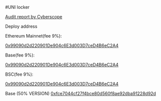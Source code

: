 #UNI locker

[Audit report by Cyberscope](https://github.com/cyberscope-io/audits/blob/main/11-rocket/locker.pdf)

Deploy address

Ethereum Mainnet(fee 9%):

[0x99090d2d220901De904c6E3d003D7ceD4B6eC2A4](https://etherscan.io/address/0x99090d2d220901De904c6E3d003D7ceD4B6eC2A4#code)

Base(fee 9%):

[0x99090d2d220901De904c6E3d003D7ceD4B6eC2A4](https://basescan.org/address/0x99090d2d220901De904c6E3d003D7ceD4B6eC2A4#code)

BSC(fee 9%):

[0x99090d2d220901De904c6E3d003D7ceD4B6eC2A4](https://bscscan.com/address/0x99090d2d220901De904c6E3d003D7ceD4B6eC2A4#code)


Base (50% VERSION)
[0xfce7044cf27f4bce80d560f8ae92dba91228d92d](https://basescan.org/address/0xfce7044cf27f4bce80d560f8ae92dba91228d92d)